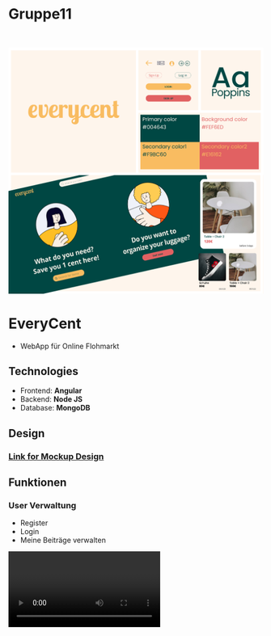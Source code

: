 # Gruppe11
<br>

![Semantic description of image](Design_System.jpg)


# EveryCent
- WebApp für Online Flohmarkt

## Technologies
- Frontend: **Angular**
- Backend: **Node JS**
- Database: **MongoDB**

## Design 

### [Link for Mockup Design ](https://www.figma.com/file/pVUlarB3jvQJ339Hzii7xP/everycent?node-id=79%3A2&t=uLUPgowncZaLY1o9-1)


## Funktionen
### User Verwaltung
- Register
- Login
- Meine Beiträge verwalten

![Semantic description of image](App1.mov)
